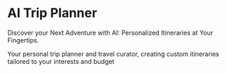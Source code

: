 # AI Trip Planner

Discover your Next Adventure with AI: Personalized Itineraries at Your Fingertips.

Your personal trip planner and travel curator, creating custom itineraries tailored to your interests and budget


